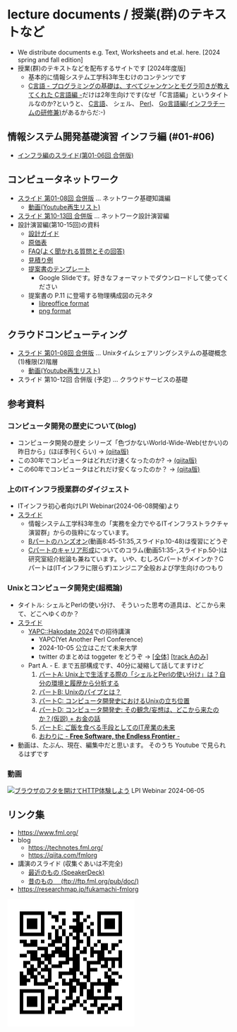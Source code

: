 # lecture documents / 授業(群)のテキストなど

- We distribute documents e.g. Text, Worksheets and et.al. here. [2024 spring and fall edition]
- 授業(群)のテキストなどを配布するサイトです [2024年度版]
     - 基本的に情報システム工学科3年生むけのコンテンツです
     - [C言語 - プログラミングの基礎は、すべてジャンケンとモグラ叩きが教えてくれた C言語編 -](https://2024.lectures.fml.org/clang/)だけは2年生向けです(なぜ「C言語編」というタイトルなのか?というと、
     [C言語](https://2024.lectures.fml.org/clang/)、
     シェル、
     [Perl](https://unix-entrance.fml.org/perl/)、
     [Go言語編(インフラチームの研修兼)](https://lectures.fml.org/slides/training/infra-bootcamp/)があるからだ:-)

## 情報システム開発基礎演習 インフラ編 (#01-#06)

- [インフラ編のスライド(第01-06回 合併版)](https://2024.lectures.fml.org/skill-intro/情報システム開発基礎演習（2024）_インフラ編.pdf)


## コンピュータネットワーク

- [スライド 第01-08回 合併版](https://2024.lectures.fml.org/skill-network/network-2024-text_01-08.pdf) ... ネットワーク基礎知識編
    - [動画(Youtube再生リスト)](https://www.youtube.com/playlist?list=PLS2cEmI21XYI0JwmLPz4uddf4eKtWRUwX)
- [スライド 第10-13回 合併版](https://2024.lectures.fml.org/skill-network/network-2024_設計編.pdf)     ... ネットワーク設計演習編
- 設計演習編(第10-15回)の資料
    - [設計ガイド](https://2024.lectures.fml.org/skill-network/network-2024_設計ガイド_20220721.pdf)
    - [原価表](https://2024.lectures.fml.org/skill-network/network-2024_原価表_20220705.pdf)
    - [FAQ(よく聞かれる質問とその回答)](https://2024.lectures.fml.org/skill-network/network-2024_FAQ_20220705.pdf)
    - [見積り例](https://2024.lectures.fml.org/skill-network/network-2024_見積りの例_20220705.pdf)
    - [提案書のテンプレート](https://docs.google.com/presentation/d/1pgMNGudMf0w62pDAg3KpnDutECviRNVBOt0JKlShCaQ/edit?usp=sharing)
        - Google Slideです。好きなフォーマットでダウンロードして使ってください
    - 提案書の P.11 に登場する物理構成図の元ネタ	
        - [libreoffice format](https://2024.lectures.fml.org/skill-network/network-2024_構成図テンプレート.odg)
        - [png format](https://2024.lectures.fml.org/skill-network/network-2024_構成図テンプレート.png)


## クラウドコンピューティング

- [スライド 第01-08回 合併版](https://2024.lectures.fml.org/skill-cloud/SKILL-CLOUD_01-08.pdf) ... Unixタイムシェアリングシステムの基礎概念(1)権限(2)階層
    - [動画(Youtube再生リスト)](https://www.youtube.com/playlist?list=PLS2cEmI21XYLeOvQ4eGTLbYWrbBpyZIjt)
- スライド 第10-12回 合併版 (予定) ... クラウドサービスの基礎



## 参考資料

### コンピュータ開発の歴史について(blog)

- コンピュータ開発の歴史 シリーズ「色づかないWorld-Wide-Web(せかい)の昨日から」(ほぼ季刊くらい) ->
  [(qiita版)](https://qiita.com/tags/%e8%89%b2%e3%81%a5%e3%81%8b%e3%81%aa%e3%81%84world-wide-web%e3%81%ae%e6%98%a8%e6%97%a5%e3%81%8b%e3%82%89)
- この30年でコンピュータはどれだけ速くなったのか? ->
  [(qiita版)](https://qiita.com/fmlorg/items/0f579d2ede56c265da45)
- この60年でコンピュータはどれだけ安くなったのか？ ->
  [(qiita版)](https://qiita.com/fmlorg/items/e337032fd58ec01287cf)


### 上のITインフラ授業群のダイジェスト

- ITインフラ初心者向けLPI Webinar(2024-06-08開催)より
- [スライド](https://speakerdeck.com/fmlorg/burauzanohutawokai-ketehttpti-yan-siyou-20240608v1-dot-0-0)
   - 情報システム工学科3年生の「実務を全力でやるITインフラストラクチャ演習群」からの抜粋になっています。
   - [Bパートのハンズオン](https://speakerdeck.com/fmlorg/burauzanohutawokai-ketehttpti-yan-siyou-20240608v1-dot-0-0?slide=10)(動画8:45-51:35,スライドp.10-48)は復習にどうぞ
   - [Cパートのキャリア形成](https://speakerdeck.com/fmlorg/burauzanohutawokai-ketehttpti-yan-siyou-20240608v1-dot-0-0?slide=50)についてのコラム(動画51:35-,スライドp.50-)は研究室紹介総論も兼ねています。
     いや、むしろCパートがメインか？Cパートは(ITインフラに限らず)エンジニア全般および学生向けのつもり


### Unixとコンピュータ開発史(超概論)

- タイトル: シェルとPerlの使い分け、 そういった思考の道具は、どこから来て、どこへゆくのか？
- [スライド](https://speakerdeck.com/fmlorg/sierutoperlnoshi-ifen-ke-souitutasi-kao-nodao-ju-ha-dokokaralai-te-dokoheyukunoka-v1-dot-1-0)
    - [YAPC::Hakodate 2024](https://yapcjapan.org/2024hakodate/)での招待講演
        - YAPC(Yet Another Perl Conference)
        - 2024-10-05 公立はこだて未来大学
        - twitter のまとめは toggeter をどうぞ ->
	  [[全体]](https://togetter.com/li/2413958)
	  [[track Aのみ]](https://togetter.com/li/2446797)
    - Part A. - E. まで五部構成です、40分に凝縮して話してますけど
        1. [パートA: Unix上で生活する際の「シェルとPerlの使い分け」は？自分の環境と履歴から分析する](https://speakerdeck.com/fmlorg/sierutoperlnoshi-ifen-ke-souitutasi-kao-nodao-ju-ha-dokokaralai-te-dokoheyukunoka-v1-dot-1-0?slide=6)
        1. [パートB: Unixのパイプとは？](https://speakerdeck.com/fmlorg/sierutoperlnoshi-ifen-ke-souitutasi-kao-nodao-ju-ha-dokokaralai-te-dokoheyukunoka-v1-dot-1-0?slide=14)
        1. [パートC: コンピュータ開発史におけるUnixの立ち位置](https://speakerdeck.com/fmlorg/sierutoperlnoshi-ifen-ke-souitutasi-kao-nodao-ju-ha-dokokaralai-te-dokoheyukunoka-v1-dot-1-0?slide=21)
        1. [パートD: コンピュータ開発史: その観念/妄想は、どこから来たのか？(仮説) + お金の話](https://speakerdeck.com/fmlorg/sierutoperlnoshi-ifen-ke-souitutasi-kao-nodao-ju-ha-dokokaralai-te-dokoheyukunoka-v1-dot-1-0?slide=24)
        1. [パートE: ご飯を食べる手段としてのIT産業の未来](https://speakerdeck.com/fmlorg/sierutoperlnoshi-ifen-ke-souitutasi-kao-nodao-ju-ha-dokokaralai-te-dokoheyukunoka-v1-dot-1-0?slide=39)
        1. [おわりに - <B>Free Software, the Endless Frontier</B> -](https://speakerdeck.com/fmlorg/sierutoperlnoshi-ifen-ke-souitutasi-kao-nodao-ju-ha-dokokaralai-te-dokoheyukunoka-v1-dot-1-0?slide=45)
- 動画は、たぶん、現在、編集中だと思います。
  そのうち Youtube で見られるはずです


### 動画

[![ブラウザのフタを開けてHTTP体験しよう](https://img.youtube.com/vi/y84Asag9O1o/maxresdefault.jpg)](https://www.youtube.com/watch?v=y84Asag9O1o)
LPI Webinar 2024-06-05


## リンク集

- https://www.fml.org/
- blog
    - https://technotes.fml.org/
    - https://qiita.com/fmlorg
- 講演のスライド (収集ぐあいは不完全)
    - [最近のもの (SpeakerDeck)](https://speakerdeck.com/fmlorg)
    - [昔のもの　 (ftp://ftp.fml.org/pub/doc/)](ftp://ftp.fml.org/pub/doc/)
- https://researchmap.jp/fukamachi-fmlorg


![](qr.png)
